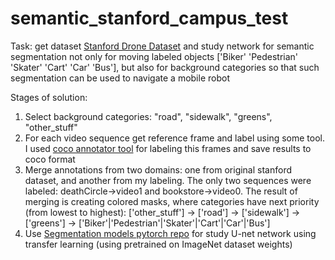 # semantic_stanford_campus_test
Task: get dataset [Stanford Drone Dataset](https://cvgl.stanford.edu/projects/uav_data/) and study network for semantic segmentation not only for moving labeled objects ['Biker' 'Pedestrian' 'Skater' 'Cart' 'Car' 'Bus'], but also for background categories so that such segmentation can be used to navigate a mobile robot 

Stages of solution: 
1. Select background categories: "road", "sidewalk", "greens", "other_stuff"
2. For each video sequence get reference frame and label using some tool. I used [coco annotator tool](https://github.com/jsbroks/coco-annotator) for labeling this frames and save results to coco format
3. Merge annotations from two domains: one from original stanford dataset, and another from my labeling. The only two sequences were labeled: deathCircle->video1 and bookstore->video0. The result of merging is creating colored masks, where categories have next priority (from lowest to highest): ['other_stuff'] -> ['road'] -> ['sidewalk'] -> ['greens'] -> ['Biker'|'Pedestrian'|'Skater'|'Cart'|'Car'|'Bus']
4. Use [Segmentation models pytorch repo](https://github.com/qubvel/segmentation_models.pytorch) for study U-net network using transfer learning (using pretrained on ImageNet dataset weights)
